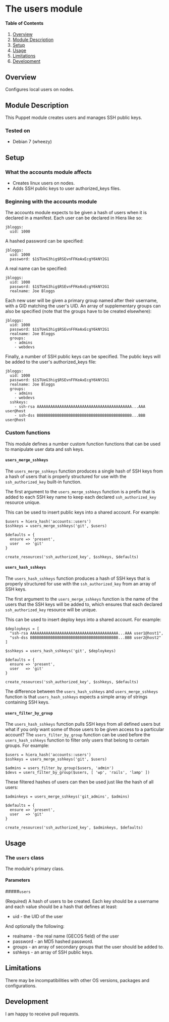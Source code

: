 # The users module

#### Table of Contents

1. [Overview](#overview)
2. [Module Description](#module-description)
3. [Setup](#setup)
4. [Usage](#usage)
5. [Limitations](#limitations)
6. [Development](#development)

## Overview

Configures local users on nodes.

## Module Description

This Puppet module creates users and manages SSH public keys.

### Tested on

* Debian 7 (wheezy)

## Setup

### What the accounts module affects

* Creates linux users on nodes.
* Adds SSH public keys to user authorized_keys files.

### Beginning with the accounts module

The accounts module expects to be given a hash of users when it is declared
in a manifest. Each user can be declared in Hiera like so:

    jbloggs:
      uid: 1000

A hashed password can be specified:

    jbloggs:
      uid: 1000
      password: $1$TUeG3hig$RSEvnFFKeAxEcgY6kNY2G1

A real name can be specified:

    jbloggs:
      uid: 1000
      password: $1$TUeG3hig$RSEvnFFKeAxEcgY6kNY2G1
      realname: Joe Bloggs

Each new user will be given a primary group named after their username, with
a GID matching the user's UID. An array of supplementary groups can also be
specified (note that the groups have to be created elsewhere):

    jbloggs:
      uid: 1000
      password: $1$TUeG3hig$RSEvnFFKeAxEcgY6kNY2G1
      realname: Joe Bloggs
      groups:
        - admins
        - webdevs

Finally, a number of SSH public keys can be specified. The public keys will
be added to the user's authorized_keys file:

    jbloggs:
      uid: 1000
      password: $1$TUeG3hig$RSEvnFFKeAxEcgY6kNY2G1
      realname: Joe Bloggs
      groups:
        - admins
        - webdevs
      sshkeys:
        - ssh-rsa AAAAAAAAAAAAAAAAAAAAAAAAAAAAAAAAAAAAAAAAAA...AAA user@host
        - ssh-dss BBBBBBBBBBBBBBBBBBBBBBBBBBBBBBBBBBBBBBBBBB...BBB user@host

### Custom functions

This module defines a number custom function functions that can be used to
manipulate user data and ssh keys.

#### `users_merge_sshkeys`

The `users_merge_sshkeys` function produces a single hash of SSH keys from a hash of users that is properly structured for use with the `ssh_authorized_key`
built-in function.

The first argument to the `users_merge_sshkeys` function is a prefix that is
added to each SSH key name to keep each declared `ssh_authorized_key` resource
unique.

This can be used to insert public keys into a shared account. For example:

    $users = hiera_hash('accounts::users')
    $sshkeys = users_merge_sshkeys('git', $users)

    $defaults = {
      ensure => 'present',
      user   => 'git'
    }

    create_resources('ssh_authorized_key', $sshkeys, $defaults)

#### `users_hash_sshkeys`

The `users_hash_sshkeys` function produces a hash of SSH keys that is properly structured for use with the `ssh_authorized_key` from an array of SSH keys.

The first argument to the `users_merge_sshkeys` function is the name of the
users that the SSH keys will be added to, which ensures that each declared
`ssh_authorized_key` resource will be unique.

This can be used to insert deploy keys into a shared account. For example:

    $deploykeys = [
      "ssh-rsa AAAAAAAAAAAAAAAAAAAAAAAAAAAAAAAAAAAAAAA...AAA user1@host1",
      "ssh-dss BBBBBBBBBBBBBBBBBBBBBBBBBBBBBBBBBBBBBBB...BBB user2@host2"
    ]

    $sshkeys = users_hash_sshkeys('git', $deploykeys)

    $defaults = {
      ensure => 'present',
      user   => 'git'
    }

    create_resources('ssh_authorized_key', $sshkeys, $defaults)

The difference between the `users_hash_sshkeys` and `users_merge_sshkeys`
function is that `users_hash_sshkeys` expects a simple array of strings
containing SSH keys. 

#### `users_filter_by_group`

The `users_hash_sshkeys` function pulls SSH keys from all defined users
but what if you only want some of those users to be given access to a
particular account? The `users_filter_by_group` function can be used before
the `users_hash_sshkeys` function to filter only users that belong to
certain groups. For example:

    $users = hiera_hash('accounts::users')
    $sshkeys = users_merge_sshkeys('git', $users)

    $admins = users_filter_by_group($users, 'admin')
    $devs = users_filter_by_group($users, [ 'wp', 'rails', 'lamp' ])

These filtered hashes of users can then be used just like the hash of all
users:

    $adminkeys = users_merge_sshkeys('git_admins', $admins)

    $defaults = {
      ensure => 'present',
      user   => 'git'
    }

    create_resources('ssh_authorized_key', $adminkeys, $defaults)

## Usage

### The `users` class

The module's primary class. 

#### Parameters

#####`users`

(Required) A hash of users to be created. Each key should be a username and
each value should be a hash that defines at least:

* uid - the UID of the user

And optionally the following:

* realname - the real name (GECOS field) of the user
* password - an MD5 hashed password.
* groups - an array of secondary groups that the user should be added to.
* sshkeys - an array of SSH public keys.

## Limitations

There may be incompatibilities with other OS versions, packages and
configurations.

## Development

I am happy to receive pull requests. 
